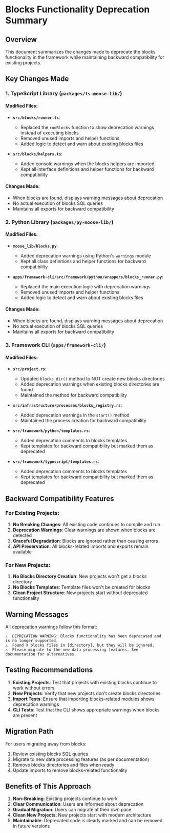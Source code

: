 # Blocks Functionality Deprecation Summary

## Overview
This document summarizes the changes made to deprecate the blocks functionality in the framework while maintaining backward compatibility for existing projects.

## Key Changes Made

### 1. TypeScript Library (`packages/ts-moose-lib/`)

#### Modified Files:
- **`src/blocks/runner.ts`**: 
  - Replaced the `runBlocks` function to show deprecation warnings instead of executing blocks
  - Removed unused imports and helper functions
  - Added logic to detect and warn about existing blocks files
  
- **`src/blocks/helpers.ts`**:
  - Added console warnings when the blocks helpers are imported
  - Kept all interface definitions and helper functions for backward compatibility

#### Changes Made:
- When blocks are found, displays warning messages about deprecation
- No actual execution of blocks SQL queries
- Maintains all exports for backward compatibility

### 2. Python Library (`packages/py-moose-lib/`)

#### Modified Files:
- **`moose_lib/blocks.py`**:
  - Added deprecation warnings using Python's `warnings` module
  - Kept all class definitions and helper functions for backward compatibility

- **`apps/framework-cli/src/framework/python/wrappers/blocks_runner.py`**:
  - Replaced the main execution logic with deprecation warnings
  - Removed unused imports and helper functions
  - Added logic to detect and warn about existing blocks files

#### Changes Made:
- When blocks are found, displays warning messages about deprecation
- No actual execution of blocks SQL queries
- Maintains all exports for backward compatibility

### 3. Framework CLI (`apps/framework-cli/`)

#### Modified Files:
- **`src/project.rs`**:
  - Updated `blocks_dir()` method to NOT create new blocks directories
  - Added deprecation warnings when existing blocks directories are found
  - Maintained the method for backward compatibility

- **`src/infrastructure/processes/blocks_registry.rs`**:
  - Added deprecation warnings in the `start()` method
  - Maintained the process creation for backward compatibility

- **`src/framework/python/templates.rs`**:
  - Added deprecation comments to blocks templates
  - Kept templates for backward compatibility but marked them as deprecated

- **`src/framework/typescript/templates.rs`**:
  - Added deprecation comments to blocks templates
  - Kept templates for backward compatibility but marked them as deprecated

## Backward Compatibility Features

### For Existing Projects:
1. **No Breaking Changes**: All existing code continues to compile and run
2. **Deprecation Warnings**: Clear warnings are shown when blocks are detected
3. **Graceful Degradation**: Blocks are ignored rather than causing errors
4. **API Preservation**: All blocks-related imports and exports remain available

### For New Projects:
1. **No Blocks Directory Creation**: New projects won't get a blocks directory
2. **No Blocks Templates**: Template files won't be created for blocks
3. **Clean Project Structure**: New projects start without deprecated functionality

## Warning Messages

All deprecation warnings follow this format:
```
⚠️  DEPRECATION WARNING: Blocks functionality has been deprecated and is no longer supported.
⚠️  Found X blocks files in [directory], but they will be ignored.
⚠️  Please migrate to the new data processing features. See documentation for alternatives.
```

## Testing Recommendations

1. **Existing Projects**: Test that projects with existing blocks continue to work without errors
2. **New Projects**: Verify that new projects don't create blocks directories
3. **Import Tests**: Ensure that importing blocks-related modules shows deprecation warnings
4. **CLI Tests**: Test that the CLI shows appropriate warnings when blocks are present

## Migration Path

For users migrating away from blocks:
1. Review existing blocks SQL queries
2. Migrate to new data processing features (as per documentation)
3. Remove blocks directories and files when ready
4. Update imports to remove blocks-related functionality

## Benefits of This Approach

1. **Non-Breaking**: Existing projects continue to work
2. **Clear Communication**: Users are informed about deprecation
3. **Gradual Migration**: Users can migrate at their own pace
4. **Clean New Projects**: New projects start with modern architecture
5. **Maintainable**: Deprecated code is clearly marked and can be removed in future versions